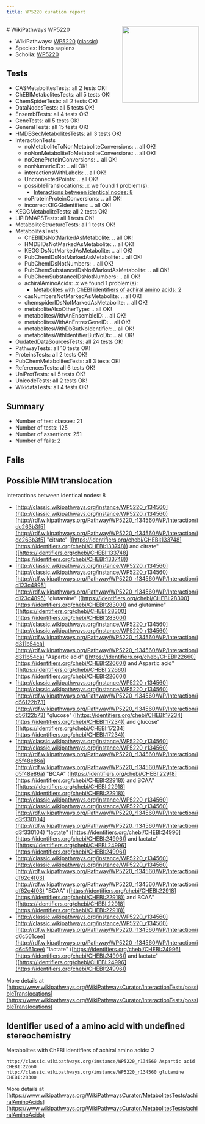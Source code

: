 ```yaml
---
title: WP5220 curation report
---
```


<img style="float: right; width: 200px" src="https://upload.wikimedia.org/wikipedia/commons/thumb/8/83/Wplogo_with_text_500.png/640px-Wplogo_with_text_500.png" />
# WikiPathways WP5220

* WikiPathways: [WP5220](https://wikipathways.org/pathways/WP5220) ([classic](https://classic.wikipathways.org/instance/WP5220))
* Species: Homo sapiens
* Scholia: [WP5220](https://scholia.toolforge.org/wikipathways/WP5220)
## Tests
* CASMetabolitesTests: all 2 tests OK!
* ChEBIMetabolitesTests: all 5 tests OK!
* ChemSpiderTests: all 2 tests OK!
* DataNodesTests: all 5 tests OK!
* EnsemblTests: all 4 tests OK!
* GeneTests: all 5 tests OK!
* GeneralTests: all 15 tests OK!
* HMDBSecMetabolitesTests: all 3 tests OK!
* InteractionTests
    * noMetaboliteToNonMetaboliteConversions: .. all OK!
    * noNonMetaboliteToMetaboliteConversions: .. all OK!
    * noGeneProteinConversions: .. all OK!
    * nonNumericIDs: .. all OK!
    * interactionsWithLabels: .. all OK!
    * UnconnectedPoints: .. all OK!
    * possibleTranslocations: .x we found 1 problem(s):
        * [Interactions between identical nodes: 8](#1c11820d)
    * noProteinProteinConversions: .. all OK!
    * incorrectKEGGIdentifiers: .. all OK!
* KEGGMetaboliteTests: all 2 tests OK!
* LIPIDMAPSTests: all 1 tests OK!
* MetaboliteStructureTests: all 1 tests OK!
* MetabolitesTests
    * ChEBIIDsNotMarkedAsMetabolite: .. all OK!
    * HMDBIDsNotMarkedAsMetabolite: .. all OK!
    * KEGGIDsNotMarkedAsMetabolite: .. all OK!
    * PubChemIDsNotMarkedAsMetabolite: .. all OK!
    * PubChemIDsNotNumbers: .. all OK!
    * PubChemSubstanceIDsNotMarkedAsMetabolite: .. all OK!
    * PubChemSubstanceIDsNotNumbers: .. all OK!
    * achiralAminoAcids: .x we found 1 problem(s):
        * [Metabolites with ChEBI identifiers of achiral amino acids: 2](#9c17608f)
    * casNumbersNotMarkedAsMetabolite: .. all OK!
    * chemspiderIDsNotMarkedAsMetabolite: .. all OK!
    * metaboliteAlsoOtherType: .. all OK!
    * metabolitesWithAnEnsembleID: .. all OK!
    * metabolitesWithAnEntrezGeneID: .. all OK!
    * metabolitesWithDbButNoIdentifier: .. all OK!
    * metabolitesWithIdentifierButNoDb: .. all OK!
* OudatedDataSourcesTests: all 24 tests OK!
* PathwayTests: all 10 tests OK!
* ProteinsTests: all 2 tests OK!
* PubChemMetabolitesTests: all 3 tests OK!
* ReferencesTests: all 6 tests OK!
* UniProtTests: all 5 tests OK!
* UnicodeTests: all 2 tests OK!
* WikidataTests: all 4 tests OK!


## Summary

* Number of test classes: 21
* Number of tests: 125
* Number of assertions: 251
* Number of fails: 2

## Fails

<a name="1c11820d" />

## Possible MIM translocation

Interactions between identical nodes: 8

* [http://classic.wikipathways.org/instance/WP5220_r134560](http://classic.wikipathways.org/instance/WP5220_r134560) [http://rdf.wikipathways.org/Pathway/WP5220_r134560/WP/Interaction/idc263b3f5](http://rdf.wikipathways.org/Pathway/WP5220_r134560/WP/Interaction/idc263b3f5) "citrate" ([https://identifiers.org/chebi/CHEBI:133748](https://identifiers.org/chebi/CHEBI:133748)) and 
citrate" ([https://identifiers.org/chebi/CHEBI:133748](https://identifiers.org/chebi/CHEBI:133748))
* [http://classic.wikipathways.org/instance/WP5220_r134560](http://classic.wikipathways.org/instance/WP5220_r134560) [http://rdf.wikipathways.org/Pathway/WP5220_r134560/WP/Interaction/id123c4895](http://rdf.wikipathways.org/Pathway/WP5220_r134560/WP/Interaction/id123c4895) "glutamine" ([https://identifiers.org/chebi/CHEBI:28300](https://identifiers.org/chebi/CHEBI:28300)) and 
glutamine" ([https://identifiers.org/chebi/CHEBI:28300](https://identifiers.org/chebi/CHEBI:28300))
* [http://classic.wikipathways.org/instance/WP5220_r134560](http://classic.wikipathways.org/instance/WP5220_r134560) [http://rdf.wikipathways.org/Pathway/WP5220_r134560/WP/Interaction/id311b54ca](http://rdf.wikipathways.org/Pathway/WP5220_r134560/WP/Interaction/id311b54ca) "Aspartic acid" ([https://identifiers.org/chebi/CHEBI:22660](https://identifiers.org/chebi/CHEBI:22660)) and 
Aspartic acid" ([https://identifiers.org/chebi/CHEBI:22660](https://identifiers.org/chebi/CHEBI:22660))
* [http://classic.wikipathways.org/instance/WP5220_r134560](http://classic.wikipathways.org/instance/WP5220_r134560) [http://rdf.wikipathways.org/Pathway/WP5220_r134560/WP/Interaction/id56122b73](http://rdf.wikipathways.org/Pathway/WP5220_r134560/WP/Interaction/id56122b73) "glucose" ([https://identifiers.org/chebi/CHEBI:17234](https://identifiers.org/chebi/CHEBI:17234)) and 
glucose" ([https://identifiers.org/chebi/CHEBI:17234](https://identifiers.org/chebi/CHEBI:17234))
* [http://classic.wikipathways.org/instance/WP5220_r134560](http://classic.wikipathways.org/instance/WP5220_r134560) [http://rdf.wikipathways.org/Pathway/WP5220_r134560/WP/Interaction/id5f48e86a](http://rdf.wikipathways.org/Pathway/WP5220_r134560/WP/Interaction/id5f48e86a) "BCAA" ([https://identifiers.org/chebi/CHEBI:22918](https://identifiers.org/chebi/CHEBI:22918)) and 
BCAA" ([https://identifiers.org/chebi/CHEBI:22918](https://identifiers.org/chebi/CHEBI:22918))
* [http://classic.wikipathways.org/instance/WP5220_r134560](http://classic.wikipathways.org/instance/WP5220_r134560) [http://rdf.wikipathways.org/Pathway/WP5220_r134560/WP/Interaction/id3f330104](http://rdf.wikipathways.org/Pathway/WP5220_r134560/WP/Interaction/id3f330104) "lactate" ([https://identifiers.org/chebi/CHEBI:24996](https://identifiers.org/chebi/CHEBI:24996)) and 
lactate" ([https://identifiers.org/chebi/CHEBI:24996](https://identifiers.org/chebi/CHEBI:24996))
* [http://classic.wikipathways.org/instance/WP5220_r134560](http://classic.wikipathways.org/instance/WP5220_r134560) [http://rdf.wikipathways.org/Pathway/WP5220_r134560/WP/Interaction/idf62c4f03](http://rdf.wikipathways.org/Pathway/WP5220_r134560/WP/Interaction/idf62c4f03) "BCAA" ([https://identifiers.org/chebi/CHEBI:22918](https://identifiers.org/chebi/CHEBI:22918)) and 
BCAA" ([https://identifiers.org/chebi/CHEBI:22918](https://identifiers.org/chebi/CHEBI:22918))
* [http://classic.wikipathways.org/instance/WP5220_r134560](http://classic.wikipathways.org/instance/WP5220_r134560) [http://rdf.wikipathways.org/Pathway/WP5220_r134560/WP/Interaction/id6c561cee](http://rdf.wikipathways.org/Pathway/WP5220_r134560/WP/Interaction/id6c561cee) "lactate" ([https://identifiers.org/chebi/CHEBI:24996](https://identifiers.org/chebi/CHEBI:24996)) and 
lactate" ([https://identifiers.org/chebi/CHEBI:24996](https://identifiers.org/chebi/CHEBI:24996))


More details at [https://www.wikipathways.org/WikiPathwaysCurator/InteractionTests/possibleTranslocations](https://www.wikipathways.org/WikiPathwaysCurator/InteractionTests/possibleTranslocations)

<a name="9c17608f" />

## Identifier used of a amino acid with undefined stereochemistry

Metabolites with ChEBI identifiers of achiral amino acids: 2
```
http://classic.wikipathways.org/instance/WP5220_r134560 Aspartic acid CHEBI:22660
http://classic.wikipathways.org/instance/WP5220_r134560 glutamine CHEBI:28300
```

More details at [https://www.wikipathways.org/WikiPathwaysCurator/MetabolitesTests/achiralAminoAcids](https://www.wikipathways.org/WikiPathwaysCurator/MetabolitesTests/achiralAminoAcids)

